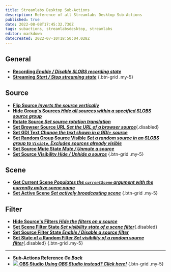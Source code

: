 ```yaml
---
title: Streamlabs Desktop Sub-Actions
description: Reference of all Streamlabs Desktop Sub-Actions
published: true
date: 2022-08-08T17:45:32.730Z
tags: subactions, streamlabsdesktop, streamlabs
editor: markdown
dateCreated: 2022-07-10T18:50:04.028Z
---
```


## General
* [<i class="mdi mdi-record-circle-outline text--streamlabs"></i>**Recording *Enable / Disable SLOBS recording state***](/Sub-Actions/Streamlabs-Desktop/Recording)
* [<i class="mdi mdi-signal text--streamlabs"></i>**Streaming *Start / Stop streaming state***](/Sub-Actions/Streamlabs-Desktop/Streaming)
{.btn-grid .my-5}

## Source
* [<i class="mdi mdi-flip-horizontal text--streamlabs"></i>**Flip Source *Inverts the source vertically***](/Sub-Actions/Streamlabs-Desktop/Flip-Source)
* [<i class="mdi mdi-group text--streamlabs"></i>**Hide Group's Sources *Hide all sources within a specified SLOBS source group***](/Sub-Actions/Streamlabs-Desktop/Hide-Groups-Sources)
* [<i class="mdi mdi-rotate-right mdi-spin text--streamlabs"></i>**Rotate Source *Set source rotation translation***](/Sub-Actions/Streamlabs-Desktop/Rotate-Source)
* [<i class="mdi mdi-google-chrome text--streamlabs"></i>**Set Browser Source URL *Set the URL of a browser source***](/Sub-Actions/Streamlabs-Desktop/Set-Browser-Source-URL){.disabled}
* [<i class="mdi mdi-format-text text--streamlabs"></i>**Set GDI Text *Change the text shown in a GDI+ source***](/Sub-Actions/Streamlabs-Desktop/Set-GDI-Text)
* [<i class="mdi mdi-group text--streamlabs"></i>**Set Random Group Source Visible *Set a random source in an SLOBS group to `Visible`, Excludes sources already visible***](/Sub-Actions/Streamlabs-Desktop/Set-Random-Group-Source-Visible)
* [<i class="mdi mdi-speaker text--streamlabs"></i>**Set Source Mute State *Mute / Unmute a source***](/Sub-Actions/Streamlabs-Desktop/Set-Source-Mute-State)
* [<i class="mdi mdi-border-none-variant text--streamlabs"></i>**Set Source Visibility *Hide / Unhide a source***](/Sub-Actions/Streamlabs-Desktop/Set-Source-Visibility)
{.btn-grid .my-5}

## Scene
* [<i class="mdi mdi-scan-helper text--streamlabs"></i>**Get Current Scene *Populates the `currentScene` argument with the currently active scene name***](/Sub-Actions/Streamlabs-Desktop/Get-Current-Scene)
* [<i class="mdi mdi-select-drag text--streamlabs"></i>**Set Active Scene *Set actively broadcasting scene***](/Sub-Actions/Streamlabs-Desktop/Set-Active-Scene)
{.btn-grid .my-5}

## Filter
* [<i class="mdi mdi-filter-variant-minus text--streamlabs"></i>**Hide Source's Filters *Hide the filters on a source***](/Sub-Actions/OBS/Hide-Source-Filters)
* [<i class="mdi mdi-filter-variant-plus text--streamlabs"></i>**Set Scene Filter State *Set visibility state of a scene filter***](/Sub-Actions/Streamlabs-Desktop/Scene-Filter-State){.disabled}
* [<i class="mdi mdi-filter-variant-plus text--streamlabs"></i>**Set Source Filter State *Enable / Disable a source filter***](/Sub-Actions/Streamlabs-Desktop/Set-Source-Filter-State)
* [<i class="mdi mdi-filter-variant text--streamlabs"></i>**Set State of a Random Filter *Set visibility of a random source filter***](/Sub-Actions/Streamlabs-Desktop/Random-Filter-State){.disabled}
{.btn-grid .my-5}

---

- [<i class="mdi mdi-chevron-left"></i>**Sub-Actions Reference *Go Back***](/en/Sub-Actions) 
- [<img src="https://streamer.bot/img/integrations/obs.svg"/> **OBS Studio *Using OBS Studio instead? Click here!***](/en/Sub-Actions/OBS)
{.btn-grid .my-5}